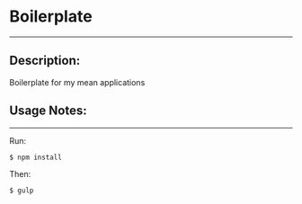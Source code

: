 # Boilerplate
---
## Description:
Boilerplate for my mean applications

## Usage Notes:
---
Run:
```bash
$ npm install
```

Then:
```bash
$ gulp
```
